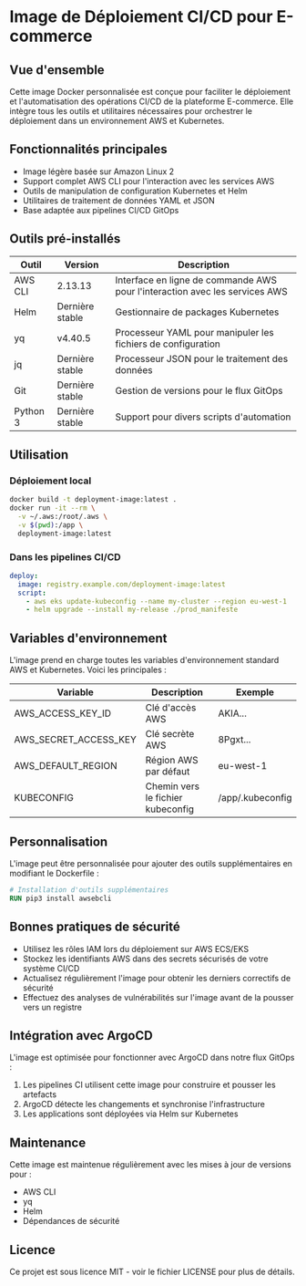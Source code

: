 # Image de Déploiement CI/CD pour E-commerce

## Vue d'ensemble

Cette image Docker personnalisée est conçue pour faciliter le déploiement et l'automatisation des opérations CI/CD de la plateforme E-commerce. Elle intègre tous les outils et utilitaires nécessaires pour orchestrer le déploiement dans un environnement AWS et Kubernetes.

## Fonctionnalités principales

- Image légère basée sur Amazon Linux 2
- Support complet AWS CLI pour l'interaction avec les services AWS
- Outils de manipulation de configuration Kubernetes et Helm
- Utilitaires de traitement de données YAML et JSON
- Base adaptée aux pipelines CI/CD GitOps

## Outils pré-installés

| Outil | Version | Description |
|-------|---------|-------------|
| AWS CLI | 2.13.13 | Interface en ligne de commande AWS pour l'interaction avec les services AWS |
| Helm | Dernière stable | Gestionnaire de packages Kubernetes |
| yq | v4.40.5 | Processeur YAML pour manipuler les fichiers de configuration |
| jq | Dernière stable | Processeur JSON pour le traitement des données |
| Git | Dernière stable | Gestion de versions pour le flux GitOps |
| Python 3 | Dernière stable | Support pour divers scripts d'automation |

## Utilisation

### Déploiement local

```bash
docker build -t deployment-image:latest .
docker run -it --rm \
  -v ~/.aws:/root/.aws \
  -v $(pwd):/app \
  deployment-image:latest
```

### Dans les pipelines CI/CD

```yaml
deploy:
  image: registry.example.com/deployment-image:latest
  script:
    - aws eks update-kubeconfig --name my-cluster --region eu-west-1
    - helm upgrade --install my-release ./prod_manifeste
```

## Variables d'environnement

L'image prend en charge toutes les variables d'environnement standard AWS et Kubernetes. Voici les principales :

| Variable | Description | Exemple |
|----------|-------------|---------|
| AWS_ACCESS_KEY_ID | Clé d'accès AWS | AKIA... |
| AWS_SECRET_ACCESS_KEY | Clé secrète AWS | 8Pgxt... |
| AWS_DEFAULT_REGION | Région AWS par défaut | eu-west-1 |
| KUBECONFIG | Chemin vers le fichier kubeconfig | /app/.kubeconfig |

## Personnalisation

L'image peut être personnalisée pour ajouter des outils supplémentaires en modifiant le Dockerfile :

```dockerfile
# Installation d'outils supplémentaires
RUN pip3 install awsebcli
```

## Bonnes pratiques de sécurité

- Utilisez les rôles IAM lors du déploiement sur AWS ECS/EKS
- Stockez les identifiants AWS dans des secrets sécurisés de votre système CI/CD
- Actualisez régulièrement l'image pour obtenir les derniers correctifs de sécurité
- Effectuez des analyses de vulnérabilités sur l'image avant de la pousser vers un registre

## Intégration avec ArgoCD

L'image est optimisée pour fonctionner avec ArgoCD dans notre flux GitOps :

1. Les pipelines CI utilisent cette image pour construire et pousser les artefacts
2. ArgoCD détecte les changements et synchronise l'infrastructure
3. Les applications sont déployées via Helm sur Kubernetes

## Maintenance

Cette image est maintenue régulièrement avec les mises à jour de versions pour :
- AWS CLI
- yq
- Helm
- Dépendances de sécurité

## Licence

Ce projet est sous licence MIT - voir le fichier LICENSE pour plus de détails.